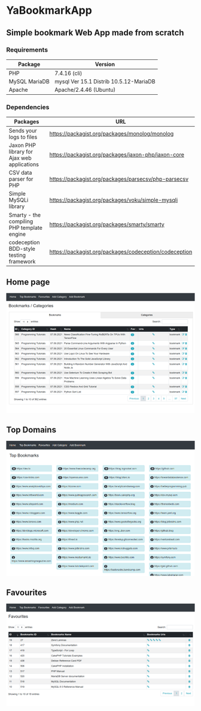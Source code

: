 # YaBookmarkApp

## Simple bookmark Web App made from scratch

### Requirements

| Package | Version |
|---|---|
| PHP  | 7.4.16 (cli) |
| MySQL MariaDB | mysql  Ver 15.1 Distrib 10.5.12-MariaDB |
| Apache | Apache/2.4.46 (Ubuntu) |

### Dependencies

| Packages | URL |
|---|---|
| Sends your logs to files | https://packagist.org/packages/monolog/monolog
| Jaxon PHP library for Ajax web applications | https://packagist.org/packages/jaxon-php/jaxon-core
| CSV data parser for PHP | https://packagist.org/packages/parsecsv/php-parsecsv
| Simple MySQLi library | https://packagist.org/packages/voku/simple-mysqli
| Smarty - the compiling PHP template engine | https://packagist.org/packages/smarty/smarty
| codeception BDD-style testing framework | https://packagist.org/packages/codeception/codeception

## Home page

![](https://github.com/maranemil/yabookmarkapp/blob/main/screens/1_bookmarks.png?raw=true)

## Top Domains

![](https://github.com/maranemil/yabookmarkapp/blob/main/screens/2_top_domains.png?raw=true)

## Favourites

![](https://github.com/maranemil/yabookmarkapp/blob/main/screens/3_favourites.png?raw=true)